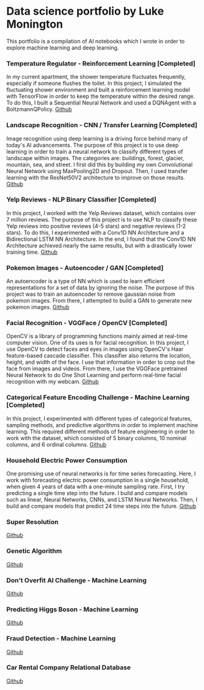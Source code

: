 # Data science portfolio by Luke Monington

This portfolio is a compilation of AI notebooks which I wrote in order to explore machine learning and deep learning.

### Temperature Regulator - Reinforcement Learning [Completed]
In my current apartment, the shower temperature fluctuates frequently, especially 
if someone flushes the toilet. In this project, I simulated the fluctuating shower environment and 
built a reinforcement learning model with TensorFlow in order to keep the temperature within 
the desired range. To do this, I built a Sequential Neural Network and used a DQNAgent with a BoltzmannQPolicy.
[Github](https://github.com/lukemonington/shower_temp_reinforcement_learning)

### Landscape Recognition - CNN / Transfer Learning [Completed]
Image recognition using deep learning is a driving force behind many of today's AI advancements. The purpose 
of this project is to use deep learning in order to train a neural network to classify different types of 
landscape within images. The categories are: buildings, forest, glacier, mountain, sea, and street. 
I first did this by building my own Convolutional Neural Network using MaxPooling2D and Dropout. 
Then, I used transfer learning with the ResNet50V2 architecture to improve on those results.
[Github](https://github.com/lukemonington/landscape_classification)

### Yelp Reviews - NLP Binary Classifier [Completed]
In this project, I worked with the Yelp Reviews dataset, which contains over 7 million reviews. The purpose of this project 
is to use NLP to classify these Yelp reviews into positive reviews (4-5 stars) and negative reviews (1-2 stars). To do this, 
I experimented with a Conv1D NN Architecture and a Bidirectional LSTM NN Architecture. In the end, I found that the Conv1D 
NN Architecture achieved nearly the same results, but with a drastically lower training time.
[Github](https://github.com/lukemonington/yelp_reviews)

### Pokemon Images - Autoencoder / GAN [Completed]
An autoencoder is a type of NN which is used to learn efficient representations for a set of data by ignoring the noise.
The purpose of this project was to train an autoencoder to remove gaussian noise from pokemon images. From there, I
attempted to build a GAN to generate new pokemon images.
[Github](https://github.com/lukemonington/pokemon_images_gan)

### Facial Recognition - VGGFace / OpenCV [Completed]
OpenCV is a library of programming functions mainly aimed at real-time computer vision. One of its uses is for facial recognition.
In this project, I use OpenCV to detect faces and eyes in images using OpenCV's Haar feature-based cascade classifier. This classifier 
also returns the location, height, and width of the face. I use that information in order to crop out the face from images and videos.
From there, I use the VGGFace pretrained Neural Network to do One Shot Learning and perform real-time facial recognition with my webcam.
[Github](https://github.com/lukemonington/facial_recognition_opencv)

### Categorical Feature Encoding Challenge - Machine Learning [Completed]
In this project, I experimented with different types of categorical features, sampling methods, and predictive algorithms in order to 
implement machine learning. This required different methods of feature engineering in order to work with the dataset, which consisted of 
5 binary columns, 10 nominal columns, and 6 ordinal columns. 
[Github](https://github.com/lukemonington/Categorical-Feature-Encoding-Challenge)

### Household Electric Power Consumption
One promising use of neural networks is for time series forecasting. Here, I work with forecasting electric power consumption in
a single household, when given 4 years of data with a one-minute sampling rate. First, I try predicting a single time step into the future.
I build and compare models such as linear, Neural Networks, CNNs, and LSTM Neural Networks. Then, I build and compare models that predict
24 time steps into the future.
[Github](https://github.com/lukemonington/household_electric_power_consumption)

### Super Resolution
[Github](https://github.com/lukemonington/super_resolution)

### Genetic Algorithm
[Github](https://github.com/lukemonington/genetic_algorithm)

### Don't Overfit AI Challenge - Machine Learning
[Github](https://github.com/lukemonington/Don-t-Overfit-AI-Challenge)

### Predicting Higgs Boson - Machine Learning
[Github](https://github.com/lukemonington/Higgs-Boson-machine-learning-challenge)

### Fraud Detection - Machine Learning
[Github](https://github.com/lukemonington/IEEE-CIS-Fraud-Detection-AI-Competition)

### Car Rental Company Relational Database
[Github](https://github.com/lukemonington/Car-Rental-Company-Relational-Database)
